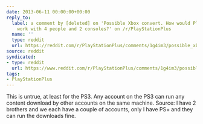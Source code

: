 ```yaml
---
date: 2013-06-11 00:00:00+00:00
reply_to:
  label: a comment by [deleted] on 'Possible Xbox convert. How would Playstation Plus
    work with 4 people and 2 consoles?' on /r/PlayStationPlus
  name: ''
  type: reddit
  url: https://reddit.com/r/PlayStationPlus/comments/1g4im3/possible_xbox_convert_how_would_playstation_plus/cagn978/
source: reddit
syndicated:
- type: reddit
  url: https://www.reddit.com/r/PlayStationPlus/comments/1g4im3/possible_xbox_convert_how_would_playstation_plus/cagncdz/
tags:
- PlayStationPlus
---
```


This is untrue, at least for the PS3. Any account on the PS3 can run any content download by other accounts on the same machine. Source: I have 2 brothers and we each have a couple of accounts, only I have PS+ and they can run the downloads fine.